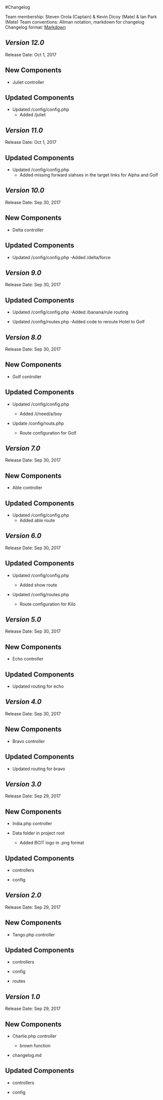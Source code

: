 #Changelog

Team membership:  Steven Orola (Captain) & Kevin Dicoy (Mate) & Ian Park (Mate) 
Team conventions: Allman notation, markdown for changelog  
Changelog format: [Markdown](https://github.com/adam-p/markdown-here/wiki/Markdown-Cheatsheet) 


## *Version 12.0*

Release Date: Oct 1, 2017

## New Components

- Juliet controller

## Updated Components

- Updated /config/config.php
    - Added /juliet

## *Version 11.0*

Release Date: Oct 1, 2017

## Updated Components

- Updated /config/config.php
    - Added missing forward slahses in the target links for Alpha and Golf

## *Version 10.0*

Release Date: Sep 30, 2017

## New Components

- Delta controller

## Updated Components

- Updated /config/config.php
    -Added /delta/force

## *Version 9.0*

Release Date: Sep 30, 2017

## Updated Components

- Updated /config/config.php
    -Added /banana/rule routing

- Updated /config/routes.php
    -Added code to reroute Hotel to Golf

## *Version 8.0*

Release Date: Sep 30, 2017

## New Components

- Golf controller

## Updated Components

- Updated /config/config.php
    - Added /i/need/a/boy

- Update /config/routs.php
	- Route configuration for Golf

## *Version 7.0*

Release Date: Sep 30, 2017

## New Components

- Able controller

## Updated Components

- Updated /config/config.php
    - Added able route

## *Version 6.0*

Release Date: Sep 30, 2017

## Updated Components

- Updated /config/config.php
    - Added show route

- Updated /config/routes.php
    - Route configuration for Kilo 

## *Version 5.0*

Release Date: Sep 30, 2017

## New Components

- Echo controller

## Updated Components

- Updated routing for echo

## *Version 4.0*

Release Date: Sep 30, 2017

## New Components

- Bravo controller

## Updated Components

- Updated routing for bravo

## *Version 3.0*

Release Date: Sep 29, 2017

## New Components

- India.php controller

- Data folder in project root

    - Added BCIT logo in .png format

## Updated Components

-   controllers

-   config


## *Version 2.0*

Release Date: Sep 29, 2017

## New Components

- Tango.php controller

## Updated Components

-   controllers

-   config

-   routes

## *Version 1.0*

Release Date: Sep 29, 2017

## New Components

- Charlie.php controller

    - brown function

- changelog.md
    
## Updated Components

-   controllers

-   config


